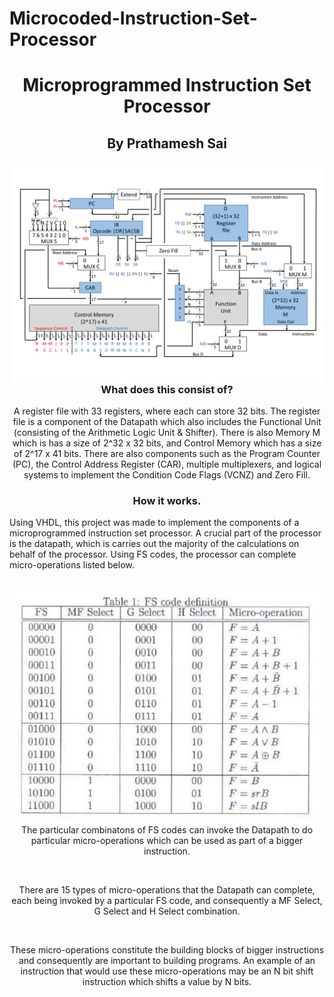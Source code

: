 # Microcoded-Instruction-Set-Processor
# <h1 align="center">Microprogrammed Instruction Set Processor</h1>
<h2 align="center">By Prathamesh Sai</h2>
<img src="Images/Processor-Diagram.jpg" width="500" align="right"/>
<h3 align="center">What does this consist of?</h3>
<p align="center">A register file with 33 registers, where each can store 32 bits. The register file is a component of the Datapath which also includes the Functional Unit (consisting of the Arithmetic Logic Unit & Shifter). There is also Memory M which is has a size of 2^32 x 32 bits, and Control Memory which has a size of 2^17 x 41 bits. There are also components such as the Program Counter (PC), the Control Address Register (CAR), multiple multiplexers, and logical systems to implement the Condition Code Flags (VCNZ) and Zero Fill.  <br>
<h3 align="center">How it works.</h3>
<p>Using VHDL, this project was made to implement the components of a microprogrammed instruction set processor. A crucial part of the processor is the datapath, which is carries out the majority of the calculations on behalf of the processor. Using FS codes, the processor can complete micro-operations listed below.</p> <br>
<img src="Images/FS-Codes.png" width="500" align="left"/>
<p align="center">The particular combinatons of FS codes can invoke the Datapath to do particular micro-operations which can be used as part of a bigger instruction.</p> <br>
<p align="center">There are 15 types of micro-operations that the Datapath can complete, each being invoked by a particular FS code, and consequently a MF Select, G Select and H Select combination. </p> <br>
<p align="center">These micro-operations constitute the building blocks of bigger instructions and consequently are important to building programs. An example of an instruction that would use these micro-operations may be an N bit shift instruction which shifts a value by N bits.</p> <br>
